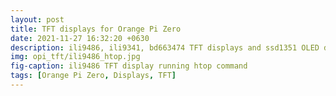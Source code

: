 ```yaml
---
layout: post
title: TFT displays for Orange Pi Zero
date: 2021-11-27 16:32:20 +0630
description: ili9486, ili9341, bd663474 TFT displays and ssd1351 OLED display for Orange Pi Zero
img: opi_tft/ili9486_htop.jpg
fig-caption: ili9486 TFT display running htop command
tags: [Orange Pi Zero, Displays, TFT]
---
```

<model-viewer src="/assets/img/model/model.gltf" alt="A 3D model of a 2 cylinder engine" auto-rotate camera-controls></model-viewer>


